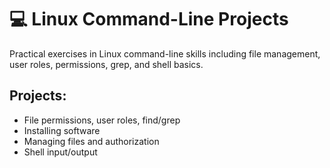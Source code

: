 # 💻 Linux Command-Line Projects

Practical exercises in Linux command-line skills including file management, user roles, permissions, grep, and shell basics.

## Projects:
- File permissions, user roles, find/grep
- Installing software
- Managing files and authorization
- Shell input/output
